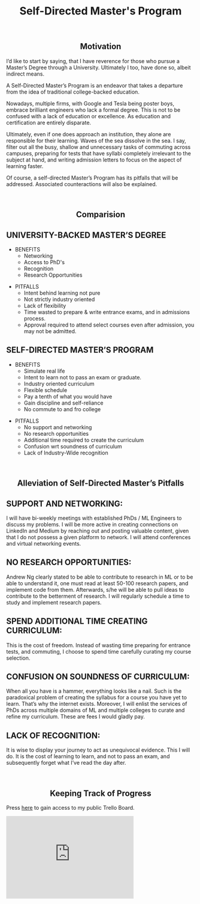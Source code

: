 <h1 align="center">Self-Directed Master's Program</h1>

</br>
<h2 align="center">Motivation</h2>
I’d like to start by saying, that I have reverence for those who pursue a Master’s Degree through a University. Ultimately I too, have done so, albeit indirect means.

A Self-Directed Master’s Program is an endeavor that takes a departure from the idea of traditional college-backed education.

Nowadays, multiple firms, with Google and Tesla being poster boys, embrace brilliant engineers who lack a formal degree. This is not to be confused with a lack of education or excellence. As education and certification are entirely disparate.

Ultimately, even if one does approach an institution, they alone are responsible for their learning. Waves of the sea dissolve in the sea. I say, filter out all the busy, shallow and unnecessary tasks of commuting across campuses, preparing for tests that have syllabi completely irrelevant to the subject at hand, and writing admission letters to focus on the aspect of learning faster. 

Of course, a self-directed Master’s Program has its pitfalls that will be addressed. Associated counteractions will also be explained.

</br>
<h2 align="center">Comparision</h2>

## UNIVERSITY-BACKED MASTER’S DEGREE

* BENEFITS
  - Networking
  - Access to PhD's
  - Recognition
  - Research Opportunities
- PITFALLS
  - Intent behind learning not pure
  - Not strictly industry oriented
  - Lack of flexibility
  - Time wasted to prepare & write entrance exams, and in admissions process.
  - Approval required to attend select courses even after admission, you may not be admitted.

## SELF-DIRECTED MASTER’S PROGRAM

* BENEFITS
  - Simulate real life
  - Intent to learn not to pass an exam or graduate.
  - Industry oriented curriculum
  - Flexible schedule
  - Pay a tenth of what you would have
  - Gain discipline and self-reliance
  - No commute to and fro college
- PITFALLS
  - No support and networking
  - No research opportunities
  - Additional time required to create the curriculum
  - Confusion wrt soundness of curriculum
  - Lack of Industry-Wide recognition

</br>
<h2 align="center">Alleviation of Self-Directed Master’s Pitfalls</h2>

## SUPPORT AND NETWORKING:
I will have bi-weekly meetings with established PhDs / ML Engineers to discuss my problems.
I will be more active in creating connections on LinkedIn and Medium by reaching out and posting valuable content, given that I do not possess a given platform to network. 
I will attend conferences and virtual networking events.

## NO RESEARCH OPPORTUNITIES:
Andrew Ng clearly stated to be able to contribute to research in ML or to be able to understand it, one must read at least 50-100 research papers, and implement code from them. Afterwards, s/he will be able to pull ideas to contribute to the betterment of research.
I will regularly schedule a time to study and implement research papers.

## SPEND ADDITIONAL TIME CREATING CURRICULUM:
This is the cost of freedom. Instead of wasting time preparing for entrance tests, and commuting, I choose to spend time carefully curating my course selection.

## CONFUSION ON SOUNDNESS OF CURRICULUM:
When all you have is a hammer, everything looks like a nail. Such is the paradoxical problem of creating the syllabus for a course you have yet to learn. That’s why the internet exists. Moreover, I will enlist the services of PhDs across multiple domains of ML and multiple colleges to curate and refine my curriculum. These are fees I would gladly pay. 

## LACK OF RECOGNITION:
It is wise to display your journey to act as unequivocal evidence. This I will do. It is the cost of learning to learn, and not to  pass an exam, and subsequently forget what I’ve read the day after.

</br>
<h2 align="center">Keeping Track of Progress</h2>

Press [here](https://trello.com/b/Q8nUziwF/self-directed-machine-learning-masters-program) to gain access to my public Trello Board.

<div>
<iframe src="https://trello.com/b/Q8nUziwF/self-directed-machine-learning-masters-program" frameBorder="0" width="340" height="220"></iframe>
</div>
